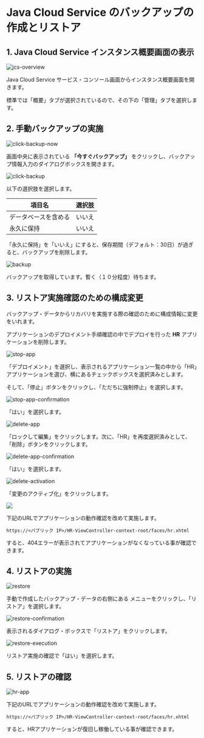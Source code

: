 # Java Cloud Service のバックアップの作成とリストア

## 1. Java Cloud Service インスタンス概要画面の表示

![jcs-overview](images/jcs-overview.png)

Java Cloud Service サービス・コンソール画面からインスタンス概要画面を開きます。

標準では「概要」タブが選択されているので、その下の「管理」タブを選択します。

<div style="page-break-before:always"></div> 

## 2. 手動バックアップの実施

![click-backup-now](images/click-backup-now.png)

画面中央に表示されている **「今すぐバックアップ」** をクリックし、バックアップ情報入力のダイアログボックスを開きます。

![click-backup](images/click-backup.png)

以下の選択肢を選択します。

|項目名|選択肢|
|-----|------|
|データベースを含める|いいえ|
|永久に保持|いいえ|

「永久に保持」を「いいえ」にすると、保存期間（デフォルト：30日）が過ぎると、バックアップを削除します。

![backup](images/backup.png)

バックアップを取得しています。暫く（１０分程度）待ちます。

<div style="page-break-before:always"></div> 

## 3. リストア実施確認のための構成変更

バックアップ・データからリカバリを実施する際の確認のために構成情報に変更をいれます。

アプリケーションのデプロイメント手順確認の中でデプロイを行った **HR** アプリケーションを削除します。

![stop-app](images/stop-app.png)

「デプロイメント」を選択し、表示されるアプリケーション一覧の中から「HR」アプリケーションを選び、横にあるチェックボックスを選択済みとします。

そして、「停止」ボタンをクリックし、「ただちに強制停止」を選択します。

![stop-app-confirmation](images/stop-app-confirmation.png)

「はい」を選択します。

![delete-app](images/delete-app.png)

「ロックして編集」をクリックします。次に、「HR」を再度選択済みとして、「削除」ボタンをクリックします。

![delete-app-confirmation](images/delete-app-confirmation.png)

「はい」を選択します。

![delete-activation](images/delete-activation.png)

「変更のアクティブ化」をクリックします。

![](images/404.png)

下記のURLでアプリケーションの動作確認を改めて実施します。

`https://<パブリック IP>/HR-ViewController-context-root/faces/hr.xhtml`

すると、404エラーが表示されてアプリケーションがなくなっている事が確認できます。

<div style="page-break-before:always"></div> 

## 4. リストアの実施

![restore](images/restore.png)

手動で作成したバックアップ・データの右側にある
メニューをクリックし、「リストア」を選択します。

![restore-confirmation](images/restore-confirmation.png)

表示されるダイアログ・ボックスで「リストア」をクリックします。

![restore-execution](images/restore-execution.png)

リストア実施の確認で「はい」を選択します。

## 5. リストアの確認

![hr-app](images/hr-app.png)

下記のURLでアプリケーションの動作確認を改めて実施します。

`https://<パブリック IP>/HR-ViewController-context-root/faces/hr.xhtml`

すると、HRアプリケーションが復旧し稼働している事が確認できます。